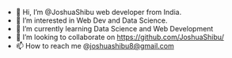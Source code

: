 - 👋 Hi, I’m @JoshuaShibu web developer from India.
- 👀 I’m interested in Web Dev and Data Science.
- 🌱 I’m currently learning Data Science and Web Development
- 💞️ I’m looking to collaborate on https://github.com/JoshuaShibu/
- 📫 How to reach me @joshuashibu8@gmail.com

<!---
JoshuaShibu/Intro is a ✨ special ✨ repository because its `README.md` (this file) appears on your GitHub profile.
You can click the Preview link to take a look at your changes.
--->

